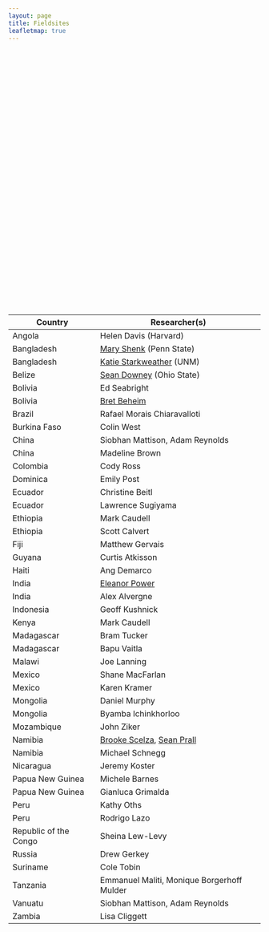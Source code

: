 ```yaml
---
layout: page
title: Fieldsites
leafletmap: true
---
```


<div id="htmlwidget-83c14c56543d03fa1180" style="width:672px;height:480px;" class="leaflet html-widget"></div>
<script type="application/json" data-for="htmlwidget-83c14c56543d03fa1180">{"x":{"options":{"crs":{"crsClass":"L.CRS.EPSG3857","code":null,"proj4def":null,"projectedBounds":null,"options":{}}},"calls":[{"method":"addProviderTiles","args":["Stamen.Terrain",null,null,{"errorTileUrl":"","noWrap":false,"detectRetina":false}]},{"method":"addMarkers","args":[[-8.82,23.7,17.25,-19.06,-15.78,12.37,39.93,4.63,-4.25,15.3,-0.19,9.03,-17.71,6.79,18.54,28.6,-6.18,-1.29,-18.89,-13.97,19.43,47.93,-25.95,-22.56,12.15,-9.48,-12.07,55.75,5.85,-6.17,-17.74,-15.42],[13.24,90.39,-88.79,-65.26,-47.91,-1.53,116.4,-74.09,15.26,-61.39,-78.5,38.74,178.06,-58.16,-72.34,77.22,106.83,36.82,47.51,33.8,-99.14,106.91,32.57,17.09,-86.27,147.18,-77.05,37.62,-55.2,35.74,168.31,28.29],null,null,null,{"interactive":true,"draggable":false,"keyboard":true,"title":"","alt":"","zIndexOffset":0,"opacity":1,"riseOnHover":false,"riseOffset":250},["<i>Angola<\/i><br/><b>Helen Davis<\/b><br/>Harvard University","<i>Bangladesh<\/i><br/><b>Mary Shenk<\/b><br/>Pennsylvania State University<br/><b>Katie Starkweather<\/b><br/>University of New Mexico","<i>Belize<\/i><br/><b>Sean Downey<\/b><br/>Ohio State University","<i>Bolivia<\/i><br/><b>Ed Seabright<\/b><br/>University of New Mexico<br/><b>Bret Beheim<\/b><br/>Max Planck Institute for Evolutionary Anthropology","<i>Brazil<\/i><br/><b>Rafael Morais Chiaravalloti<\/b><br/>University College London","<i>Burkina Faso<\/i><br/><b>Colin West<\/b><br/>University of North Carolina","<i>China<\/i><br/><b>Siobhan Mattison<\/b><br/>University of New Mexico<br/><b>Madeline Brown<\/b><br/>University of Florida","<i>Colombia<\/i><br/><b>Cody Ross<\/b><br/>Max Planck Institute for Evolutionary Anthropology","<i>Congo<\/i><br/><b>Sheina Lew-Levy<\/b><br/>Simon Fraser University","<i>Dominica<\/i><br/><b>Emily Post<\/b><br/>University of Utah","<i>Ecuador<\/i><br/><b>Christine Beitl<\/b><br/>University of Maine<br/><b>Larry Sugiyama<\/b><br/>University of Oregon","<i>Ethiopia<\/i><br/><b>Mark Caudell<\/b><br/>Washington State University<br/><b>Scott Calvert<\/b><br/>Washington State University","<i>Fiji<\/i><br/><b>Matthew Gervais<\/b><br/>Simon Fraser University","<i>Guyana<\/i><br/><b>Curtis Atkisson<\/b><br/>UC Davis","<i>Haiti<\/i><br/><b>Ang Demarco<\/b><br/>University of Utah","<i>India<\/i><br/><b>Elly Power<\/b><br/>London School of Economics and Political Science<br/><b>Alex Alvergne<\/b><br/>University of Oxford","<i>Indonesia<\/i><br/><b>Geoff Kushnick<\/b><br/>Australian National University","<i>Kenya<\/i><br/><b>Mark Caudell<\/b><br/>Washington State University","<i>Madagascar<\/i><br/><b>Bram Tucker<\/b><br/>University of Georgia<br/><b>Bapu Vaitla<\/b><br/>Harvard","<i>Malawi<\/i><br/><b>Joe Lanning<\/b><br/>School for International Training","<i>Mexico<\/i><br/><b>Shane MacFarlan<\/b><br/>University of Utah<br/><b>Karen Kramer<\/b><br/>University of Utah","<i>Mongolia<\/i><br/><b>Daniel Murphy<\/b><br/>University of Cincinnati<br/><b>Byamba Ichinkhorloo<\/b><br/>National University of Mongolia","<i>Mozambique<\/i><br/><b>John Ziker<\/b><br/>Boise State University","<i>Namibia<\/i><br/><b>Brooke Scelza<\/b><br/>UCLA<br/><b>Michael Schnegg<\/b><br/>University of Hamburg","<i>Nicaragua<\/i><br/><b>Jeremy Koster<\/b><br/>University of Cincinnati","<i>Papua New Guinea<\/i><br/><b>Michele Barnes<\/b><br/>James Cook University<br/><b>Gianluca Grimalda<\/b><br/>Kiel Institute for the World Economy","<i>Peru<\/i><br/><b>Kathy Oths<\/b><br/>University of Alabama<br/><b>Rodrigo Lazo<\/b><br/>UMass Amherst","<i>Russia<\/i><br/><b>Drew Gerkey<\/b><br/>Oregon State University","<i>Suriname<\/i><br/><b>Cole Tobin<\/b><br/>University of Missouri","<i>Tanzania<\/i><br/><b>Emmanuel Maliti<\/b><br/>University of Dar es Salaam","<i>Vanuatu<\/i><br/><b>Siobhan Mattison<\/b><br/>University of New Mexico","<i>Zambia<\/i><br/><b>Lisa Cliggett<\/b><br/>University of Kentucky"],null,null,null,null,{"interactive":false,"permanent":false,"direction":"auto","opacity":1,"offset":[0,0],"textsize":"10px","textOnly":false,"className":"","sticky":true},null]}],"limits":{"lat":[-25.95,55.75],"lng":[-99.14,178.06]}},"evals":[],"jsHooks":[]}</script>

<br/>
<br/>

Country | Researcher(s)
 --- |---
Angola | Helen Davis (Harvard)
Bangladesh | [Mary Shenk](https://shenk.la.psu.edu/) (Penn State)
Bangladesh | [Katie Starkweather](https://kathrinestarkweather.com/) (UNM)
Belize | [Sean Downey](https://anthropology.osu.edu/people/downey.205) (Ohio State)
Bolivia	|	Ed Seabright
Bolivia | [Bret Beheim](https://www.babeheim.com/)
Brazil |	Rafael Morais Chiaravalloti
Burkina Faso | Colin West
China	|	Siobhan Mattison, Adam Reynolds
China	|	Madeline Brown
Colombia	|	Cody Ross
Dominica	|	Emily Post
Ecuador	|	Christine Beitl
Ecuador	|	Lawrence Sugiyama
Ethiopia	|	Mark Caudell
Ethiopia	|	Scott Calvert
Fiji	|	Matthew Gervais
Guyana	|	Curtis Atkisson
Haiti	|	Ang Demarco
India | [Eleanor Power](https://eapower.github.io/)
India	|	Alex Alvergne
Indonesia	|	Geoff Kushnick
Kenya	|	Mark Caudell
Madagascar	|	Bram Tucker
Madagascar	|	Bapu Vaitla
Malawi	|	Joe Lanning
Mexico	|	Shane MacFarlan
Mexico	|	Karen Kramer
Mongolia	|	Daniel Murphy
Mongolia	|	Byamba Ichinkhorloo
Mozambique	|	John Ziker
Namibia | [Brooke Scelza](http://bscelza.weebly.com/), [Sean Prall](https://sprall.github.io/)
Namibia	|	Michael Schnegg
Nicaragua	|	Jeremy Koster
Papua New Guinea	|	Michele Barnes
Papua New Guinea	|	Gianluca Grimalda
Peru	|	Kathy Oths
Peru	|	Rodrigo Lazo
Republic of the Congo	|	Sheina Lew-Levy
Russia	|	Drew Gerkey
Suriname	|	Cole Tobin
Tanzania	|	Emmanuel Maliti, Monique Borgerhoff Mulder
Vanuatu	|	Siobhan Mattison, Adam Reynolds
Zambia	|	Lisa Cliggett
